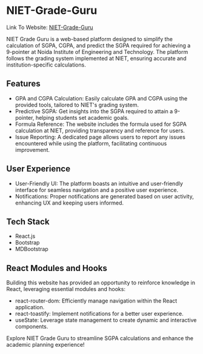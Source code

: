 # NIET-Grade-Guru
Link To Website: [NIET-Grade-Guru](https://niet-grade-guru.vercel.app/)

NIET Grade Guru is a web-based platform designed to simplify the calculation of SGPA, CGPA, and predict the SGPA required for achieving a 9-pointer at Noida Institute of Engineering and Technology. The platform follows the grading system implemented at NIET, ensuring accurate and institution-specific calculations.

## Features

- GPA and CGPA Calculation: Easily calculate GPA and CGPA using the provided tools, tailored to NIET's grading system.
- Predictive SGPA: Get insights into the SGPA required to attain a 9-pointer, helping students set academic goals.
- Formula Reference: The website includes the formula used for SGPA calculation at NIET, providing transparency and reference for users.
- Issue Reporting: A dedicated page allows users to report any issues encountered while using the platform, facilitating continuous improvement.

## User Experience

- User-Friendly UI: The platform boasts an intuitive and user-friendly interface for seamless navigation and a positive user experience.
- Notifications: Proper notifications are generated based on user activity, enhancing UX and keeping users informed.

## Tech Stack

- React.js
- Bootstrap
- MDBootstrap

## React Modules and Hooks

Building this website has provided an opportunity to reinforce knowledge in React, leveraging essential modules and hooks:

- react-router-dom: Efficiently manage navigation within the React application.
- react-toastify: Implement notifications for a better user experience.
- useState: Leverage state management to create dynamic and interactive components.

Explore NIET Grade Guru to streamline SGPA calculations and enhance the academic planning experience!
